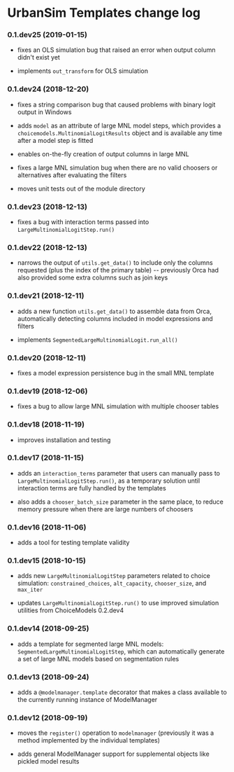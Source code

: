 # UrbanSim Templates change log

### 0.1.dev25 (2019-01-15)

- fixes an OLS simulation bug that raised an error when output column didn't exist yet

- implements `out_transform` for OLS simulation

### 0.1.dev24 (2018-12-20)

- fixes a string comparison bug that caused problems with binary logit output in Windows

- adds `model` as an attribute of large MNL model steps, which provides a `choicemodels.MultinomialLogitResults` object and is available any time after a model step is fitted

- enables on-the-fly creation of output columns in large MNL

- fixes a large MNL simulation bug when there are no valid choosers or alternatives after evaluating the filters

- moves unit tests out of the module directory

### 0.1.dev23 (2018-12-13)

- fixes a bug with interaction terms passed into `LargeMultinomialLogitStep.run()`

### 0.1.dev22 (2018-12-13)

- narrows the output of `utils.get_data()` to include only the columns requested (plus the index of the primary table) -- previously Orca had also provided some extra columns such as join keys

### 0.1.dev21 (2018-12-11)

- adds a new function `utils.get_data()` to assemble data from Orca, automatically detecting columns included in model expressions and filters

- implements `SegmentedLargeMultinomialLogit.run_all()`

### 0.1.dev20 (2018-12-11)

- fixes a model expression persistence bug in the small MNL template

### 0.1.dev19 (2018-12-06)

- fixes a bug to allow large MNL simulation with multiple chooser tables

### 0.1.dev18 (2018-11-19)

- improves installation and testing

### 0.1.dev17 (2018-11-15)

- adds an `interaction_terms` parameter that users can manually pass to `LargeMultinomialLogitStep.run()`, as a temporary solution until interaction terms are fully handled by the templates

- also adds a `chooser_batch_size` parameter in the same place, to reduce memory pressure when there are large numbers of choosers

### 0.1.dev16 (2018-11-06)

- adds a tool for testing template validity

### 0.1.dev15 (2018-10-15)

- adds new `LargeMultinomialLogitStep` parameters related to choice simulation: `constrained_choices`, `alt_capacity`, `chooser_size`, and `max_iter`

- updates `LargeMultinomialLogitStep.run()` to use improved simulation utilities from ChoiceModels 0.2.dev4

### 0.1.dev14 (2018-09-25)

- adds a template for segmented large MNL models: `SegmentedLargeMultinomialLogitStep`, which can automatically generate a set of large MNL models based on segmentation rules

### 0.1.dev13 (2018-09-24)

- adds a `@modelmanager.template` decorator that makes a class available to the currently running instance of ModelManager

### 0.1.dev12 (2018-09-19)

- moves the `register()` operation to `modelmanager` (previously it was a method implemented by the individual templates)

- adds general ModelManager support for supplemental objects like pickled model results
